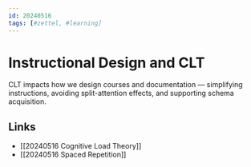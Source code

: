```yaml
---
id: 20240516
tags: [#zettel, #learning]
---
```


# Instructional Design and CLT

CLT impacts how we design courses and documentation — simplifying instructions, avoiding split-attention effects, and supporting schema acquisition.

## Links
- [[20240516 Cognitive Load Theory]]
- [[20240516 Spaced Repetition]]
